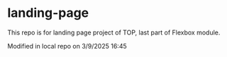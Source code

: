 # landing-page
This repo is for landing page project of TOP, last part of Flexbox module.

Modified in local repo on 3/9/2025 16:45
